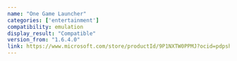 ```yaml
---
name: "One Game Launcher"
categories: ['entertainment']
compatibility: emulation
display_result: "Compatible"
version_from: "1.6.4.0"
link: https://www.microsoft.com/store/productId/9P1NXTW0PPMJ?ocid=pdpshare
---
```

